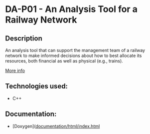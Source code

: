 # DA-P01 - An Analysis Tool for a Railway Network


## Description
      
 An analysis tool that can support the management team of a railway network to make informed decisions about how to best allocate its resources, both financial as well as physical (e.g., trains). 
 
 
 [More info](src/Project1Description.pdf)
 
 
 ## Technologies used:
 - C++ 

 ## Documentation:
 - [Doxygen]([documentation/html/index.html](https://joaonevesf.github.io/DA-P01/documentation/html/index.html)
